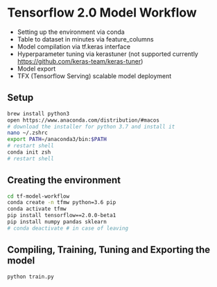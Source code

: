 # Tensorflow 2.0 Model Workflow

* Setting up the environment via conda
* Table to dataset in minutes via feature_columns
* Model compilation via tf.keras interface
* Hyperparameter tuning via kerastuner (not supported currently https://github.com/keras-team/keras-tuner)
* Model export
* TFX (Tensorflow Serving) scalable model deployment

## Setup

```bash
brew install python3
open https://www.anaconda.com/distribution/#macos
# download the installer for python 3.7 and install it
nano ~/.zshrc
export PATH=/anaconda3/bin:$PATH
# restart shell
conda init zsh
# restart shell
```

## Creating the environment

```bash
cd tf-model-workflow
conda create -n tfmw python=3.6 pip
conda activate tfmw
pip install tensorflow==2.0.0-beta1
pip install numpy pandas sklearn
# conda deactivate # in case of leaving
```

## Compiling, Training, Tuning and Exporting the model

```bash
python train.py
```